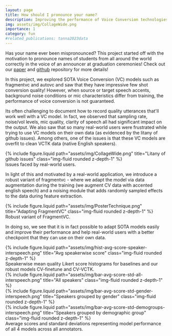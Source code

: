 ```yaml
---
layout: page
title: How should I pronounce your name?
description: Improving the performance of Voice Conversion technologies
img: assets/img/CollageWide.png
importance: 1
category: fun
#related_publications: tanna2023data
---
```


Has your name ever been mispronounced? This project started off with the motivation to pronounce names of students from all around the world correctly in the voice of an announcer at graduation ceremonies! Check out our [paper](https://arxiv.org/abs/2305.10684) and [github](https://github.com/avanitanna/RobustFragmentVC) repository for more details!

In this project, we explored SOTA Voice Conversion (VC) models such as fragmentvc and autovc and saw that they have impressive few shot conversion quality! However, when source or target speech accents, background noise conditions or mic characteristics differ from training, the performance of voice conversion is not guaranteed.

Its often challenging to document how to record quality utterances that'll work well with a VC model. In fact, we observed that sampling rate, noise/vol levels, mic quality, clarity of speech all had significant impact on the output. We also saw that so many real-world users were frustrated while trying to use VC models on their own data (as evidenced by the litany of github issues). Among others, one of the issues is that these VC models are overfit to clean VCTK data (native English speakers). 

<div class="row">
    <div class="col-sm mt-3 mt-md-0">
        {% include figure.liquid path="assets/img/CollageWide.png" title="Litany of github issues" class="img-fluid rounded z-depth-1" %}
    </div>
</div>
<div class="caption">
    Issues faced by real-world users.
</div>

In light of this and motivated by a real-world application, we introduce a robust variant of fragmentvc - where we adapt the model via data augmentation during the training (we augment CV data with accented english speech) and a noising module that adds randomly sampled effects to the data during feature extraction. 

<div class="row">
    <div class="col-sm mt-3 mt-md-0">
        {% include figure.liquid path="assets/img/PosterTechnique.png" title="Adapting FragmentVC" class="img-fluid rounded z-depth-1" %}
    </div>
</div>
<div class="caption">
    Robust variant of FragmentVC.
</div>

In doing so, we see that it is in fact possible to adapt SOTA models easily and improve their performance and help real-world users with a better checkpoint that they can use on their own data. 

<div class="row">
    <div class="col-sm mt-3 mt-md-0">
        {% include figure.liquid path="assets/img/hist-avg-score-speaker-interspeech.png" title="Avg speakerwise score" class="img-fluid rounded z-depth-1" %}
    </div>
</div>
<div class="caption">
    Speakerwise mean quality Likert score histograms for baselines and our robust models CV-finetune and CV-VCTK.
</div>

<div class="row">
    <div class="col-sm mt-3 mt-md-0">
        {% include figure.liquid path="assets/img/bar-avg-score-std-all-interspeech.png" title="All speakers" class="img-fluid rounded z-depth-1" %}
    </div>
    <div class="col-sm mt-3 mt-md-0">
        {% include figure.liquid path="assets/img/bar-avg-score-std-gender-interspeech.png" title="Speakers grouped by gender" class="img-fluid rounded z-depth-1" %}
    </div>
</div>
<div class="caption">
</div>
<div class="row">
    <div class="col-sm mt-3 mt-md-0">
        {% include figure.liquid path="assets/img/bar-avg-score-std-demogroups-interspeech.png" title="Speakers grouped by demographic group" class="img-fluid rounded z-depth-1" %}
    </div>
</div>
<div class="caption">
    Average scores and standard deviations representing model performance of all 4 models across all annotators.
</div>

